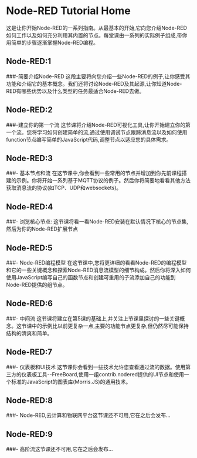 # Node-RED Tutorial Home

这是让你开始Node-RED的一系列指南。从最基本的开始,它向您介绍Node-RED如何工作以及如何充分利用其内置的节点。每堂课由一系列的实际例子组成,带你用简单的步骤逐渐掌握Node-RED编程。 

## Node-RED:1 
###-简要介绍Node-RED
这段主要将向您介绍一些Node-RED的例子,让你感受其功能和介绍它的基本概念。我们还将讨论Node-RED及其起源,让你知道Node-RED有哪些优势以及什么类型的任务最适合Node-RED去做。 
## Node-RED:2 
###-建立你的第一个流
这节课将介绍Node-RED可视化工具,让你开始建立你的第一个流。您将学习如何创建简单的流,通过使用调试节点跟踪消息流以及如何使用function节点编写简单的JavaScript代码,调整节点以适应您的具体需求。 
## Node-RED:3 
###- 基本节点和流
在这节课中,你会看到一些常用的节点并增加到你先前课程搭建的示例。你将开始一系列基于MQTT协议的例子。然后你将简要地看看其他方法获取消息流的协议(如TCP、UDP和websockets)。 
## Node-RED:4 
###- 浏览核心节点:
这节课将看一看Node-RED安装在默认情况下核心的节点集,然后为你的Node-RED扩展节点
## Node-RED:5 
###- Node-RED编程模型 
在这节课中,您将更详细的看看Node-RED的编程模型和它的一些关键概念和探索Node-RED消息流模型的细节构成。然后你将深入如何使用JavaScript编写自己的函数节点和创建可重用的子流添加自己的功能到Node-RED提供的组节点。 
## Node-RED:6 
###- 中间流
这节课将建立在第5课的基础上,并关注上节课里探讨的一些关键概念。这节课中的示例比以前更复杂一点,主要的功能节点更复杂,但仍然尽可能保持结构的清爽和简单。 
## Node-RED:7 
###- 仪表板和UI技术
这节课你会看到一些技术允许您查看通过流的数据。使用第三方的仪表板工具--FreeBoard,使用一组contrib.nodered提供的UI节点和使用一个标准的JavaScript的图表库(Morris.JS)的通用技术。 
## Node-RED:8 
###- Node-RED,云计算和物联网平台这节课还不可用,它在之后会发布… 
## Node-RED:9 
###- 高阶流这节课还不可用,它在之后会发布…





